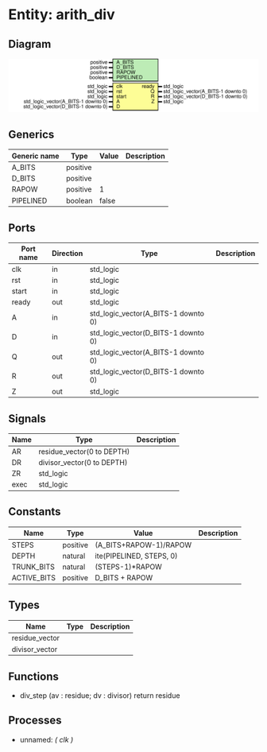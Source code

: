 # Entity: arith_div
## Diagram
![Diagram](arith_div.svg "Diagram")
## Generics
| Generic name | Type     | Value | Description |
| ------------ | -------- | ----- | ----------- |
| A_BITS       | positive |       |             |
| D_BITS       | positive |       |             |
| RAPOW        | positive | 1     |             |
| PIPELINED    | boolean  | false |             |
## Ports
| Port name | Direction | Type                                | Description |
| --------- | --------- | ----------------------------------- | ----------- |
| clk       | in        | std_logic                           |             |
| rst       | in        | std_logic                           |             |
| start     | in        | std_logic                           |             |
| ready     | out       | std_logic                           |             |
| A         | in        | std_logic_vector(A_BITS-1 downto 0) |             |
| D         | in        | std_logic_vector(D_BITS-1 downto 0) |             |
| Q         | out       | std_logic_vector(A_BITS-1 downto 0) |             |
| R         | out       | std_logic_vector(D_BITS-1 downto 0) |             |
| Z         | out       | std_logic                           |             |
## Signals
| Name | Type                       | Description |
| ---- | -------------------------- | ----------- |
| AR   | residue_vector(0 to DEPTH) |             |
| DR   | divisor_vector(0 to DEPTH) |             |
| ZR   | std_logic                  |             |
| exec | std_logic                  |             |
## Constants
| Name        | Type     | Value                     | Description |
| ----------- | -------- | ------------------------- | ----------- |
| STEPS       | positive |  (A_BITS+RAPOW-1)/RAPOW   |             |
| DEPTH       | natural  |  ite(PIPELINED, STEPS, 0) |             |
| TRUNK_BITS  | natural  |  (STEPS-1)*RAPOW          |             |
| ACTIVE_BITS | positive |  D_BITS + RAPOW           |             |
## Types
| Name           | Type | Description |
| -------------- | ---- | ----------- |
| residue_vector |      |             |
| divisor_vector |      |             |
## Functions
- div_step <font id="function_arguments">(av : residue; dv : divisor)</font> <font id="function_return">return residue</font>
## Processes
- unnamed: _( clk )_

